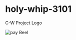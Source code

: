 # holy-whip-3101
C-W Project
Logo 
 
![pay Beel](https://user-images.githubusercontent.com/99540875/228315129-e9d5be5f-4245-4276-91ac-1c7071eac926.jpg)

